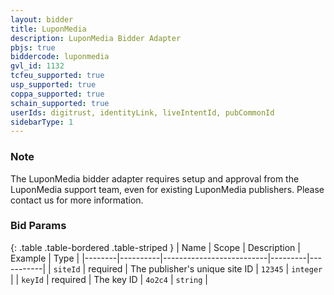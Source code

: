 ```yaml
---
layout: bidder
title: LuponMedia
description: LuponMedia Bidder Adapter
pbjs: true
biddercode: luponmedia
gvl_id: 1132
tcfeu_supported: true
usp_supported: true
coppa_supported: true
schain_supported: true
userIds: digitrust, identityLink, liveIntentId, pubCommonId
sidebarType: 1
---
```


### Note

The LuponMedia bidder adapter requires setup and approval from the LuponMedia support team, even for existing LuponMedia publishers. Please contact us for more information.

### Bid Params

{: .table .table-bordered .table-striped }
| Name   | Scope    | Description              | Example | Type      |
|--------|----------|--------------------------|---------|-----------|
| `siteId`  | required | The publisher's unique site ID | `12345`   | `integer` |
| `keyId` | required | The key ID              | `4o2c4` | `string` |
